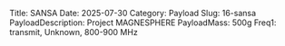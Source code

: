 Title: SANSA
Date: 2025-07-30
Category: Payload
Slug: 16-sansa
PayloadDescription: Project MAGNESPHERE
PayloadMass: 500g
Freq1: transmit, Unknown, 800-900 MHz
